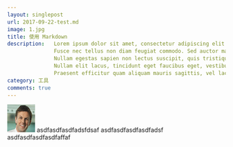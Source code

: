 ```yaml
---
layout: singlepost
url: 2017-09-22-test.md
image: 1.jpg
title: 使用 Markdown
description:   Lorem ipsum dolor sit amet, consectetur adipiscing elit. 
               Fusce nec tellus non diam feugiat commodo. Sed auctor mauris a tristique imperdiet. 
               Nullam egestas sapien non lectus suscipit, quis tristique odio imperdiet.
               Nullam elit lacus, tincidunt eget faucibus eget, vestibulum venenatis metus.
               Praesent efficitur quam aliquam mauris sagittis, vel lacinia risus luctus. Ut vitae bibendum ipsum.
category: 工具
comments: true
---
```


<img src="/uploads/user2.png" class="img-responsive img-rounded" />
asdfasdfasdfadsfdsaf
asdfasdfasdfasdfadsf
asdfasdfasdfasdfaffaf